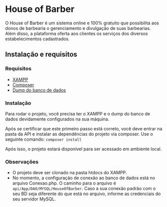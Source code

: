 # House of Barber
O House of Barber é um sistema online e 100% gratuito que possibilita aos donos de barbearia o gerenciamento e divulgação de suas barbearias. 
Além disso, a plataforma oferta aos clientes os serviços dos diversos estabelecimentos cadastrados.

## Instalação e requisitos

### Requisitos
- [XAMPP](https://www.apachefriends.org/pt_br/index.html)
- [Composer](https://getcomposer.org)
- [Dump do banco de dados](https://drive.google.com/file/d/1Q4nngU731FxutDXAP5RqETpHSFDtSo2T/view?usp=sharing)

### Instalação
Para rodar o projeto, você precisa ter o XAMPP e o dump do banco de dados devidamente configurados na sua máquina.

Após se certificar que este primeiro passo está correto, você deve entrar na pasta da API e instalar as dependências do projeto via composer.
Use o seguinte comando:
`composer install`

Após isso, o projeto estará disponível para ser acessado em ambiente local.

### Observações
- O projeto deve ser clonado na pasta htdocs do XAMPP.
- No momento, a configuração de conexão ao banco de dados está no arquivo Conexao.php. O caminho para o arquivo é `api/App/DAO/MYSQL/HouseOfBarber`.
Caso a sua conexão padrão com o seu BD seja diferente do que está no arquivo, informe as credenciais do seu servidor MySQL.
